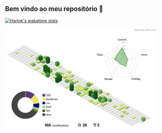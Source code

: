 ## Bem vindo ao meu repositório 👋
[![Harlok's wakatime stats](https://github-readme-stats.vercel.app/api/wakatime?username=luizgup&layout=compact)](https://github.com/anuraghazra/github-readme-stats)

![](https://github.com/Hydraallen/Hydraallen/blob/main/profile-3d-contrib/profile-green-animate.svg)
